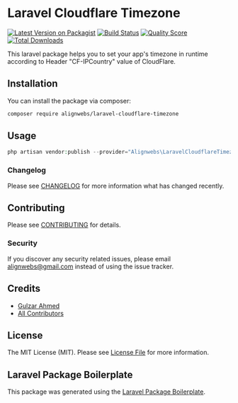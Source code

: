 # Laravel Cloudflare Timezone

[![Latest Version on Packagist](https://img.shields.io/packagist/v/alignwebs/laravel-cloudflare-timezone.svg?style=flat-square)](https://packagist.org/packages/alignwebs/laravel-cloudflare-timezone)
[![Build Status](https://img.shields.io/travis/alignwebs/laravel-cloudflare-timezone/master.svg?style=flat-square)](https://travis-ci.org/alignwebs/laravel-cloudflare-timezone)
[![Quality Score](https://img.shields.io/scrutinizer/g/alignwebs/laravel-cloudflare-timezone.svg?style=flat-square)](https://scrutinizer-ci.com/g/alignwebs/laravel-cloudflare-timezone)
[![Total Downloads](https://img.shields.io/packagist/dt/alignwebs/laravel-cloudflare-timezone.svg?style=flat-square)](https://packagist.org/packages/alignwebs/laravel-cloudflare-timezone)

This laravel package helps you to set your app's timezone in runtime according to Header "CF-IPCountry" value of CloudFlare.

## Installation

You can install the package via composer:

```bash
composer require alignwebs/laravel-cloudflare-timezone
```

## Usage

``` php
php artisan vendor:publish --provider="Alignwebs\LaravelCloudflareTimezone\LaravelCloudflareTimezoneServiceProvider" --tag=config
```

### Changelog

Please see [CHANGELOG](CHANGELOG.md) for more information what has changed recently.

## Contributing

Please see [CONTRIBUTING](CONTRIBUTING.md) for details.

### Security

If you discover any security related issues, please email alignwebs@gmail.com instead of using the issue tracker.

## Credits

- [Gulzar Ahmed](https://github.com/alignwebs)
- [All Contributors](../../contributors)

## License

The MIT License (MIT). Please see [License File](LICENSE.md) for more information.

## Laravel Package Boilerplate

This package was generated using the [Laravel Package Boilerplate](https://laravelpackageboilerplate.com).
